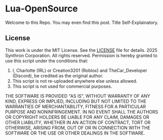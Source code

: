 # Lua-OpenSource
Welcome to this Repo. You may even find this post.
Title Self-Explainatory.


## License
This work is under the MIT License. See the [LICENSE](./LICENSE) file for details.
2025 Synthron Corporation. All rights reserved.
Permission is hereby granted to use this script under the conditions that:
1. I, Charlotte (IRL) or Creation3201 (Roblox) and TheCar_Developer (Discord), be credited as the original author.
2. This script is not re-uploaded anywhere else unless allowed.
3. This script is not used for commercial purposes.

THE SOFTWARE IS PROVIDED "AS IS", WITHOUT WARRANTY OF ANY KIND, EXPRESS OR IMPLIED, INCLUDING BUT NOT LIMITED TO THE WARRANTIES OF MERCHANTABILITY, FITNESS FOR A PARTICULAR PURPOSE AND NONINFRINGEMENT. IN NO EVENT SHALL THE AUTHORS OR COPYRIGHT HOLDERS BE LIABLE FOR ANY CLAIM, DAMAGES OR OTHER LIABILITY, WHETHER IN AN ACTION OF CONTRACT, TORT OR OTHERWISE, ARISING FROM, OUT OF OR IN CONNECTION WITH THE SOFTWARE OR THE USE OR OTHER DEALINGS IN THE SOFTWARE.
